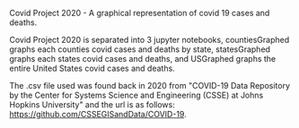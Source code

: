  Covid Project 2020 - A graphical representation of covid 19 cases and deaths.  
   
 Covid Project 2020 is separated into 3 jupyter notebooks, countiesGraphed graphs each counties covid cases and deaths by state, statesGraphed graphs each states covid cases and deaths, and USGraphed graphs the entire United States covid cases and deaths.  
   
 The .csv file used was found back in 2020 from "COVID-19 Data Repository by the Center for Systems Science and Engineering (CSSE) at Johns Hopkins University" and the url is as follows: https://github.com/CSSEGISandData/COVID-19.
